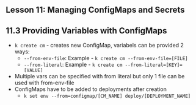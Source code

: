 ## Lesson 11: Managing ConfigMaps and Secrets

## 11.3 Providing Variables with ConfigMaps

- `k create cm` - creates new ConfigMap, variabels can be provided 2 ways:
  - `--from-env-file`: Example - `k create cm --from-env-file=[FILE]`
  - `--from-literal`: Example - `k create cm --from-literal=[KEY]=[VALUE]`
- Multiple vars can be specified with from literal but only 1 file can be used with from-env-file
- ConfigMaps have to be added to deployments after creation
  - `k set env --from=configmap/[CM_NAME] deploy/[DEPLOYMENT_NAME]`
